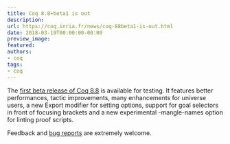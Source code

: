 ```yaml
---
title: Coq 8.8+beta1 is out
description:
url: https://coq.inria.fr/news/coq-88beta1-is-out.html
date: 2018-03-19T00:00:00-00:00
preview_image:
featured:
authors:
- coq
tags:
- coq
---
```



The <a href="https://github.com/coq/coq/releases/tag/V8.8+beta1">first beta
release of Coq 8.8</a> is available for testing. It features better
performances, tactic improvements, many enhancements for universe users, a new
Export modifier for setting options, support for goal selectors in front of
focusing brackets and a new experimental -mangle-names option for linting proof
scripts.

Feedback and <a href="https://github.com/coq/coq/issues">bug reports</a> are extremely welcome.


 
